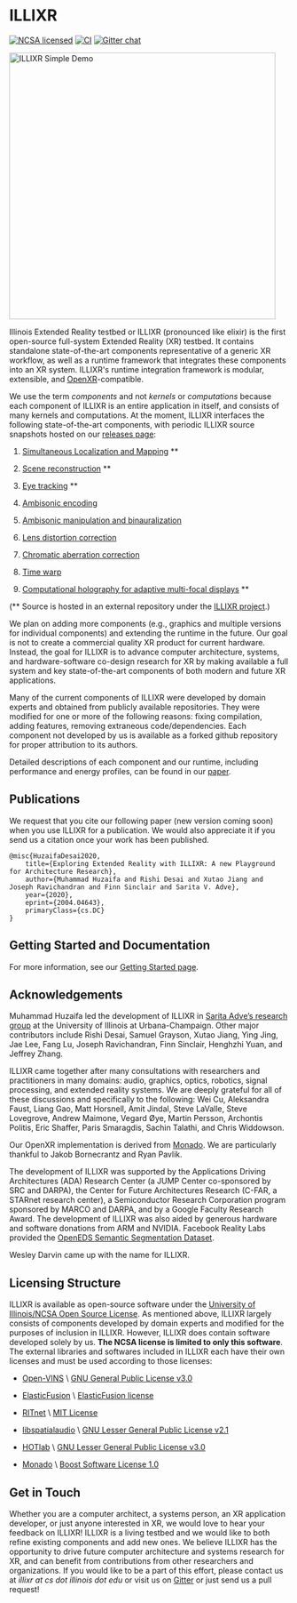 # ILLIXR

[![NCSA licensed](https://img.shields.io/badge/license-NCSA-blue.svg)](LICENSE)
[![CI](https://github.com/ILLIXR/ILLIXR/workflows/illixr-tests-master/badge.svg)](https://github.com/ILLIXR/ILLIXR/actions)
[![Gitter chat](https://badges.gitter.im/gitterHQ/gitter.png)](https://gitter.im/ILLIXR/community)

<a href="https://www.youtube.com/watch?v=5GXsUP9_34U">
    <img
        alt="ILLIXR Simple Demo"
        src="https://img.youtube.com/vi/5GXsUP9_34U/0.jpg"
        style="width: 480px"
    >
</a>

Illinois Extended Reality testbed or ILLIXR (pronounced like elixir) is
    the first open-source full-system Extended Reality (XR) testbed.
It contains standalone state-of-the-art components representative of a generic XR workflow,
    as well as a runtime framework that integrates these components into an XR system.
ILLIXR's runtime integration framework is modular, extensible, and [OpenXR][26]-compatible.

We use the term _components_ and not _kernels_ or _computations_ because
    each component of ILLIXR is an entire application in itself,
    and consists of many kernels and computations.
At the moment, ILLIXR interfaces the following state-of-the-art components,
    with periodic ILLIXR source snapshots hosted on our [releases page][25]:

1.  [Simultaneous Localization and Mapping][1] **

1.  [Scene reconstruction][2] **

1.  [Eye tracking][3] **

1.  [Ambisonic encoding][4]

1.  [Ambisonic manipulation and binauralization][4]

1.  [Lens distortion correction][5]

1.  [Chromatic aberration correction][5]

1.  [Time warp][5]

1.  [Computational holography for adaptive multi-focal displays][6] **

(** Source is hosted in an external repository under the [ILLIXR project][7].)

We plan on adding more components (e.g., graphics and multiple versions for individual components)
    and extending the runtime in the future.
Our goal is not to create a commercial quality XR product for current hardware.
Instead, the goal for ILLIXR is to advance computer architecture, systems, and
    hardware-software co-design research for XR by making available a full system and
    key state-of-the-art components of both modern and future XR applications.

Many of the current components of ILLIXR were developed by domain experts and
    obtained from publicly available repositories.
They were modified for one or more of the following reasons:
    fixing compilation,
    adding features,
    removing extraneous code/dependencies.
Each component not developed by us is available as a forked github repository for
    proper attribution to its authors.

Detailed descriptions of each component and our runtime,
    including performance and energy profiles, can be found in
    our [paper][8].


## Publications

We request that you cite our following paper (new version coming soon) when you
    use ILLIXR for a publication.
We would also appreciate it if you send us a citation once your work has been published.

```
@misc{HuzaifaDesai2020,
    title={Exploring Extended Reality with ILLIXR: A new Playground for Architecture Research},
    author={Muhammad Huzaifa and Rishi Desai and Xutao Jiang and Joseph Ravichandran and Finn Sinclair and Sarita V. Adve},
    year={2020},
    eprint={2004.04643},
    primaryClass={cs.DC}
}
```


## Getting Started and Documentation

For more information, see our [Getting Started page][30].


## Acknowledgements

Muhammad Huzaifa led the development of ILLIXR in [Sarita Adve’s research group][9]
    at the University of Illinois at Urbana-Champaign.
Other major contributors include
    Rishi Desai,
    Samuel Grayson,
    Xutao Jiang,
    Ying Jing,
    Jae Lee,
    Fang Lu,
    Joseph Ravichandran,
    Finn Sinclair,
    Henghzhi Yuan,
    and
    Jeffrey Zhang.

ILLIXR came together after many consultations with researchers and practitioners in many domains:
    audio,
    graphics,
    optics,
    robotics,
    signal processing,
    and
    extended reality systems.
We are deeply grateful for all of these discussions and specifically to the following:
    Wei Cu,
    Aleksandra Faust,
    Liang Gao,
    Matt Horsnell,
    Amit Jindal,
    Steve LaValle,
    Steve Lovegrove,
    Andrew Maimone,
    Vegard &#216;ye,
    Martin Persson,
    Archontis Politis,
    Eric Shaffer,
    Paris Smaragdis,
    Sachin Talathi,
    and
    Chris Widdowson.

Our OpenXR implementation is derived from [Monado][10].
We are particularly thankful to Jakob Bornecrantz and Ryan Pavlik.

The development of ILLIXR was supported by
    the Applications Driving Architectures (ADA) Research Center
        (a JUMP Center co-sponsored by SRC and DARPA),
    the Center for Future Architectures Research (C-FAR, a STARnet research center),
    a Semiconductor Research Corporation program sponsored by MARCO and DARPA,
    and
    by a Google Faculty Research Award.
The development of ILLIXR was also aided by generous hardware and software donations
    from ARM and NVIDIA.
Facebook Reality Labs provided the [OpenEDS Semantic Segmentation Dataset][11].

Wesley Darvin came up with the name for ILLIXR.


## Licensing Structure

ILLIXR is available as open-source software under the
    [University of Illinois/NCSA Open Source License][31].
As mentioned above, ILLIXR largely consists of components developed by domain experts and
    modified for the purposes of inclusion in ILLIXR.
However, ILLIXR does contain software developed solely by us.
**The NCSA license is limited to only this software**.
The external libraries and softwares included in ILLIXR each have their own licenses and
    must be used according to those licenses:

-   [Open-VINS][12] \ [GNU General Public License v3.0][13]

-   [ElasticFusion][14] \ [ElasticFusion license][15]

-   [RITnet][16] \ [MIT License][17]

-   [libspatialaudio][18] \ [GNU Lesser General Public License v2.1][19]

-   [HOTlab][20] \ [GNU Lesser General Public License v3.0][21]

-   [Monado][22] \ [Boost Software License 1.0][23]


## Get in Touch

Whether you are a computer architect, a systems person, an XR application developer,
    or just anyone interested in XR, we would love to hear your feedback on ILLIXR!
ILLIXR is a living testbed and we would like to both refine existing components and add new ones. 
We believe ILLIXR has the opportunity to drive future computer architecture and
    systems research for XR,
    and can benefit from contributions from other researchers and organizations.
If you would like to be a part of this effort, please contact us at
    _illixr at cs dot illinois dot edu_ or visit us on [Gitter][24] or just send us a pull request!


[//]: # (- References -)

[1]:    https://github.com/ILLIXR/open_vins
[2]:    https://github.com/ILLIXR/ElasticFusion
[3]:    https://github.com/ILLIXR/RITnet
[4]:    https://github.com/ILLIXR/audio_pipeline
[5]:    https://github.com/ILLIXR/visual_postprocessing
[6]:    https://github.com/ILLIXR/HOTlab
[7]:    https://github.com/ILLIXR
[8]:    https://arxiv.org/pdf/2004.04643.pdf
[9]:    http://rsim.cs.illinois.edu
[10]:   https://monado.dev
[11]:   https://research.fb.com/programs/openeds-challenge
[12]:   https://github.com/rpng/open_vins
[13]:   https://www.gnu.org/licenses/gpl-3.0.html
[14]:   https://github.com/mp3guy/ElasticFusion
[15]:   https://github.com/mp3guy/ElasticFusion/blob/master/LICENSE.txt
[16]:   https://github.com/AayushKrChaudhary/RITnet
[17]:   https://github.com/AayushKrChaudhary/RITnet/blob/master/License.md
[18]:   https://github.com/videolabs/libspatialaudio
[19]:   https://www.gnu.org/licenses/old-licenses/lgpl-2.1.html
[20]:   https://github.com/MartinPersson/HOTlab
[21]:   https://www.gnu.org/licenses/lgpl-3.0.html
[22]:   https://gitlab.freedesktop.org/monado/monado
[23]:   https://choosealicense.com/licenses/bsl-1.0
[24]:   https://gitter.im/ILLIXR/community
[25]:   https://github.com/ILLIXR/ILLIXR/releases
[26]:   https://www.khronos.org/openxr

[//]: # (- Internal -)

[30]:   getting_started.md
[31]:   LICENSE.md
